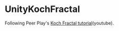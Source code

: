 # UnityKochFractal
Following Peer Play's [Koch Fractal tutorial](https://www.youtube.com/watch?v=fkRnUoXacHM)(youtube).
